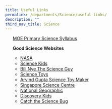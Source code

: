 ```yaml
---
title: Useful Links
permalink: /departments/Science/useful-links/
description: ""
third_nav_title: Science
---
```

<ul>
<p><a href="https://www.moe.gov.sg/docs/default-source/document/education/syllabuses/sciences/files/science-primary-2014.pdf" target="_blank" rel="noopener">MOE Primary Science Syllabus</a></p>
<p><strong>Good Science Websites</strong></p>
<ul>
<li><a href="http://www.nasa.gov/" target="_blank" rel="noopener">NASA</a></li>
<li><a href="http://www.sciencekids.co.nz/" target="_blank" rel="noopener">Science Kids</a></li>
<li><a href="http://billnye.com/#home" target="_blank" rel="noopener">Bill Nye The Science Guy</a></li>
<li><a href="http://sci-toys.com/" target="_blank" rel="noopener">Science Toys</a></li>
<li><a href="http://www.arvindguptatoys.com/toys.html" target="_blank" rel="noopener">Arvind Gupta Science Toy Maker</a></li>
<li><a href="http://www.science.edu.sg/" target="_blank" rel="noopener">Singapore Science Centre</a></li>
<li><a href="http://www.nationalgeographic.com/" target="_blank" rel="noopener">National Geographic</a></li>
<li><a href="http://discoverykids.com/" target="_blank" rel="noopener">Discovery Kids</a></li>
<li><a href="http://www.sciencebug.org/investigators.html" target="_blank" rel="noopener">Catch the Science Bug</a></li>
</ul>